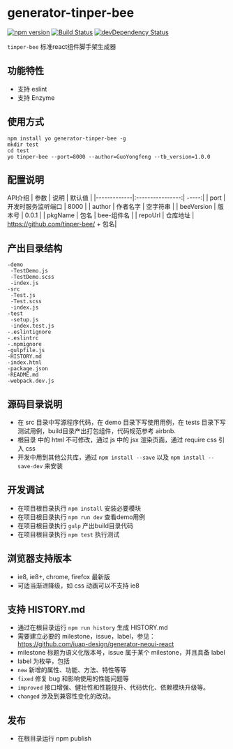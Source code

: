 # generator-tinper-bee
[![npm version](https://img.shields.io/npm/v/neoui.svg)](https://www.npmjs.com/package/generator-tinper-bee)
[![Build Status](https://img.shields.io/travis/iuap-design/generator-tinper-bee/master.svg)](https://travis-ci.org/iuap-design/generator-tinper-bee)
[![devDependency Status](https://img.shields.io/david/dev/iuap-design/generator-tinper-bee.svg)](https://david-dm.org/iuap-design/generator-tinper-bee#info=devDependencies)

`tinper-bee` 标准react组件脚手架生成器

## 功能特性

* 支持 eslint
* 支持 Enzyme



## 使用方式

```
npm install yo generator-tinper-bee -g
mkdir test
cd test
yo tinper-bee --port=8000 --author=GuoYongfeng --tb_version=1.0.0
```



## 配置说明
API介绍
| 参数         | 说明          | 默认值  |
|-------------|:----------------:| -----:|
| port        | 开发时服务监听端口 | 8000 |
| author      | 作者名字          |   空字符串 |
| beeVersion  | 版本号            |    0.0.1 |
| pkgName     | 包名            |    bee-组件名 |
| repoUrl     | 仓库地址     |    https://github.com/tinper-bee/ + 包名|



## 产出目录结构

```
-demo
 -TestDemo.js
 -TestDemo.scss
 -index.js
-src
 -Test.js
 -Test.scss
 -index.js
-test
 -setup.js
 -index.test.js
-.eslintignore
-.eslintrc
-.npmignore
-gulpfile.js
-HISTORY.md
-index.html
-package.json
-README.md
-webpack.dev.js
```

## 源码目录说明

- 在 src 目录中写源程序代码，在 demo 目录下写使用用例，在 tests 目录下写 测试用例，build目录产出打包组件，代码规范参考 airbnb.
- 根目录 中的 html 不可修改，通过 js 中的 jsx 渲染页面，通过 require css 引入 css
- 开发中用到其他公共库，通过 `npm install --save` 以及 `npm install --save-dev` 来安装


## 开发调试

- 在项目根目录执行 `npm install` 安装必要模块
- 在项目根目录执行 `npm run dev` 查看demo用例
- 在项目根目录执行 `gulp` 产出build目录代码
- 在项目根目录执行 `npm test` 执行测试


## 浏览器支持版本

- ie8, ie8+, chrome, firefox 最新版
- 可适当渐进降级，如 css 动画可以不支持 ie8


## 支持 HISTORY.md

- 通过在根目录运行 `npm run history` 生成 HISTORY.md
- 需要建立必要的 milestone，issue，label，参见： https://github.com/iuap-design/generator-neoui-react
- milestone 标题为语义化版本号，issue 属于某个 milestone，并且具备 label
- label 为枚举，包括
 - `new` 新增的属性、功能、方法、特性等等
 - `fixed` 修复 bug 和影响使用的性能问题等
 - `improved` 接口增强、健壮性和性能提升、代码优化、依赖模块升级等。
 - `changed` 涉及到兼容性变化的改动。

## 发布

- 在根目录运行 npm publish
